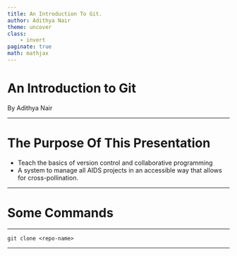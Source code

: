 ```yaml
---
title: An Introduction To Git.
author: Adithya Nair
theme: uncover 
class:
    - invert
paginate: true
math: mathjax
---
```


# An Introduction to Git

By Adithya Nair

---

# The Purpose Of This Presentation
- Teach the basics of version control and collaborative programming
- A system to manage all AIDS projects in an accessible way that allows for cross-pollination.

---
# Some Commands

---
```shell
git clone <repo-name>
```

---
